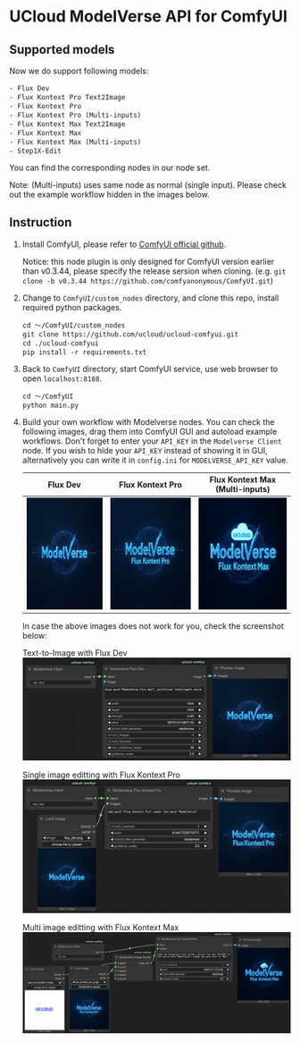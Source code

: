 # UCloud ModelVerse API for ComfyUI

## Supported models

Now we do support following models:

    - Flux Dev
    - Flux Kontext Pro Text2Image
    - Flux Kontext Pro 
    - Flux Kontext Pro (Multi-inputs)
    - Flux Kontext Max Text2Image
    - Flux Kontext Max 
    - Flux Kontext Max (Multi-inputs)
    - Step1X-Edit

You can find the corresponding nodes in our node set.

Note: (Multi-inputs) uses same node as normal (single input). Please check out the example workflow hidden in the images below.

## Instruction

1. Install ComfyUI, please refer to [ComfyUI official github](https://github.com/comfyanonymous/ComfyUI). 

    Notice: this node plugin is only designed for ComfyUI version earlier than v0.3.44, please specify the release sersion when cloning. (e.g. `git clone -b v0.3.44 https://github.com/comfyanonymous/ComfyUI.git`)

2. Change to `ComfyUI/custom_nodes` directory, and clone this repo, install required python packages.

    ```
    cd ～/ComfyUI/custom_nodes
    git clone https://github.com/ucloud/ucloud-comfyui.git
    cd ./ucloud-comfyui
    pip install -r requirements.txt
    ```

3. Back to `ComfyUI` directory, start ComfyUI service, use web browser to open `localhost:8188`.

    ```
    cd ～/ComfyUI
    python main.py
    ```

4. Build your own workflow with Modelverse nodes. You can check the following images, drag them into ComfyUI GUI and autoload example workflows. Don't forget to enter your `API_KEY` in the `Modelverse Client` node. If you wish to hide your `API_KEY` instead of showing it in GUI, alternatively you can write it in `config.ini` for `MODELVERSE_API_KEY` value.

    | Flux Dev | Flux Kontext Pro | Flux Kontext Max (Multi-inputs) |
    |:-:|:-:|:-:|
    | <img src="assets/flux_dev.png"  width="200" height="200"> | <img src="assets/flux_kontext_pro_single.png"  width="200" height="200"> | <img src="assets/flux_kontext_max_multi.png"  width="200" height="200"> |

    In case the above images does not work for you, check the screenshot below:

    Text-to-Image with Flux Dev
    ![Text-to-Image](assets/screenshot-flux_dev.png)

    Single image editting with Flux Kontext Pro
    ![single-input](assets/screenshot-flux_kontext_pro.png)

    Multi image editting with Flux Kontext Max
    ![Multi-inputs](assets/screenshot-flux_kontext_max.png)

    